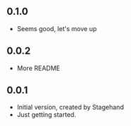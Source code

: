 ## 0.1.0

- Seems good, let's move up

## 0.0.2

- More README

## 0.0.1

- Initial version, created by Stagehand
- Just getting started.

